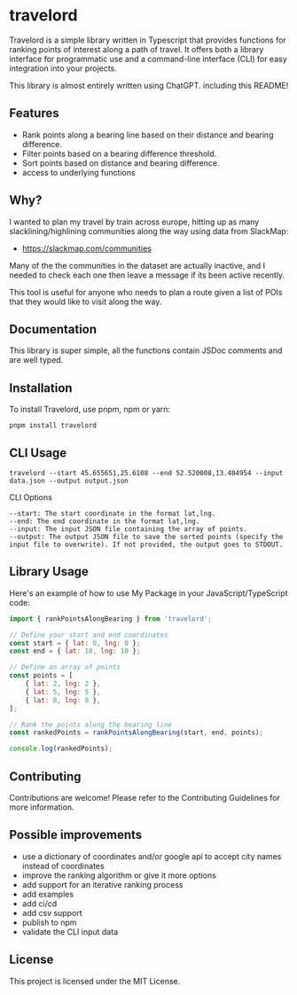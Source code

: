 # travelord

Travelord is a simple library written in Typescript that provides functions for ranking points of interest along a path of travel.
It offers both a library interface for programmatic use and a command-line interface (CLI) for easy integration into your projects.

This library is almost entirely written using ChatGPT. including this README!

## Features

-   Rank points along a bearing line based on their distance and bearing difference.
-   Filter points based on a bearing difference threshold.
-   Sort points based on distance and bearing difference.
-   access to underlying functions

## Why?

I wanted to plan my travel by train across europe, hitting up as many slacklining/highlining communities along the way using data from SlackMap:

-   https://slackmap.com/communities

Many of the the communities in the dataset are actually inactive, and I needed to check each one then leave a message if its been active recently.

This tool is useful for anyone who needs to plan a route given a list of POIs that they would like to visit along the way.

## Documentation

This library is super simple, all the functions contain JSDoc comments and are well typed.

## Installation

To install Travelord, use pnpm, npm or yarn:

`pnpm install travelord`

## CLI Usage

`travelord --start 45.655651,25.6108 --end 52.520008,13.404954 --input data.json --output output.json`

CLI Options

    --start: The start coordinate in the format lat,lng.
    --end: The end coordinate in the format lat,lng.
    --input: The input JSON file containing the array of points.
    --output: The output JSON file to save the sorted points (specify the input file to overwrite). If not provided, the output goes to STDOUT.

## Library Usage

Here's an example of how to use My Package in your JavaScript/TypeScript code:

```javascript
import { rankPointsAlongBearing } from 'travelord';

// Define your start and end coordinates
const start = { lat: 0, lng: 0 };
const end = { lat: 10, lng: 10 };

// Define an array of points
const points = [
    { lat: 2, lng: 2 },
    { lat: 5, lng: 5 },
    { lat: 8, lng: 8 },
];

// Rank the points along the bearing line
const rankedPoints = rankPointsAlongBearing(start, end, points);

console.log(rankedPoints);
```

## Contributing

Contributions are welcome! Please refer to the Contributing Guidelines for more information.

## Possible improvements

-   use a dictionary of coordinates and/or google api to accept city names instead of coordinates
-   improve the ranking algorithm or give it more options
-   add support for an iterative ranking process
-   add examples
-   add ci/cd
-   add csv support
-   publish to npm
-   validate the CLI input data

## License

This project is licensed under the MIT License.
